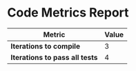 # Code Metrics Report

| Metric                          | Value     |
|---------------------------------|-----------|
| **Iterations to  compile**      | 3         |
| **Iterations to pass all tests**| 4         |

